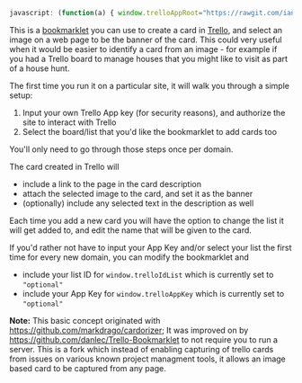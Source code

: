```javascript
javascript: (function(a) { window.trelloAppRoot="https://rawgit.com/ianrkent/TrelloPicCard/master/"; window.trelloAppKey="optional"; window.trelloIdList="optional"; var b = a.createElement("script"); b.src = window.trelloAppRoot + "TrelloPicCard-bookmarklet.js"; a.getElementsByTagName("head")[0].appendChild(b)})(document);
```

This is a <a href="http://en.wikipedia.org/wiki/Bookmarklet">bookmarklet</a> you can use to create a card in <a href="https://trello.com">Trello</a>, and select an image on a web page to be the banner of the card.  This could very useful when it would be easier to identify a card from an image - for example if you had a Trello board to manage houses that you might like to visit as part of a house hunt.

The first time you run it on a particular site, it will walk you through a simple setup:

 1. Input your own Trello App key (for security reasons), and authorize the site to interact with Trello
 2. Select the board/list that you'd like the bookmarklet to add cards too

You'll only need to go through those steps once per domain.

The card created in Trello will 

- include a link to the page in the card description
- attach the selected image to the card, and set it as the banner
- (optionally) include any selected text in the description as well

Each time you add a new card you will have the option to change the list it will get added to, and edit the name that will be given to the card.

If you'd rather not have to input your App Key and/or select your list the first time for every new domain, you can modify the bookmarklet and 
- include your list ID for `window.trelloIdList` which is currently set to  `"optional"`
- include your App Key  for `window.trelloAppKey` which is currently set to  `"optional"`

**Note:** This basic concept originated with https://github.com/markdrago/cardorizer; It was improved on by https://github.com/danlec/Trello-Bookmarklet to not require you to run a server. This is a fork which instead of enabling capturing of trello cards from issues on various known project managment tools, it allows an image based card to be captured from any page.
